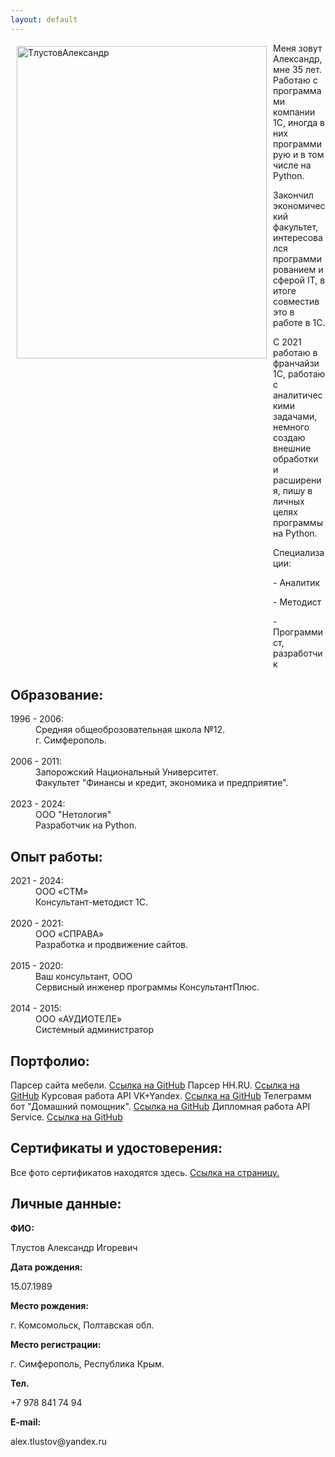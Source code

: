 ```yaml
---
layout: default
---
```


<a href="https://ibb.co/6gnKTpT"><img src="https://i.ibb.co/BqzhQ7Q/2024-08-22-114658.png" alt="ТлустовАлександр" border="0" width="400" height="500" align="left" vspace="5" hspace="10"/></a>
<p style="margin-left: 420px;">Меня зовут Александр, мне 35 лет. Работаю с программами компании 1С, иногда в них программирую и в том числе на Python.</p>
<p style="margin-left: 420px;">Закончил экономический факультет, интересовался программированием и сферой IT, в итоге совместив это в работе в 1C.</p>
<p style="margin-left: 420px;">С 2021 работаю в франчайзи 1С, работаю с аналитическими задачами, немного создаю внешние обработки и расширения, пишу в личных целях программы на Python.</p>
<p style="margin-left: 420px;">Специализации:</p>
<p style="margin-left: 420px;"> - Аналитик</p>    
<p style="margin-left: 420px;"> - Методист</p>  
<p style="margin-left: 420px;"> - Программист, разработчик</p>

## Образование:
<dt>1996 - 2006:</dt>  
<dd>Средняя общеоброзовательная школа №12.</dd> 
<dd>г. Симферополь.</dd> 
<br>
<dt>2006 - 2011:</dt>    
<dd>Запорожский Национальный Университет.</dd>
<dd>Факультет "Финансы и кредит, экономика и предприятие".</dd>
<br>
<dt>2023 - 2024:</dt>    
<dd>ООО "Нетология"</dd>
<dd>Разработчик на Python.</dd>

## Опыт работы:
<dt>2021 - 2024:</dt>  
<dd>ООО «СТМ»</dd>
<dd>Консультант-методист 1С.</dd>
<br>
<dt>2020 - 2021:</dt>  
<dd>ООО «СПРАВА»</dd>
<dd>Разработка и продвижение сайтов.</dd>
<br>
<dt>2015 - 2020:</dt>  
<dd>Ваш консультант, ООО</dd>
<dd>Сервисный инженер программы КонсультантПлюс.</dd>
<br>
<dt>2014 - 2015:</dt>  
<dd>ООО «АУДИОТЕЛЕ»</dd>
<dd>Системный администратор</dd>

## Портфолио:
Парсер сайта мебели. [Ссылка на GitHub](https://github.com/AlexTlustov/parser_stelmeb.com)
Парсер HH.RU. [Ссылка на GitHub](https://github.com/AlexTlustov/web_parcing)
Курсовая работа API VK+Yandex. [Ссылка на GitHub](https://github.com/AlexTlustov/kursabaya_rabota)
Телеграмм бот "Домашний помощник". [Ссылка на GitHub](https://github.com/AlexTlustov/hh_bot)
Дипломная работа API Service. [Ссылка на GitHub](https://github.com/AlexTlustov/neto_final_diplom)


## Сертификаты и удостоверения:

Все фото сертификатов находятся здесь. [Ссылка на страницу.](./another-page.html)

## Личные данные:
<p style="font-weight: bold;">ФИО:</p>Тлустов Александр Игоревич  
<p style="font-weight: bold;">Дата рождения:</p>15.07.1989     
<p style="font-weight: bold;">Место рождения:</p>г. Комсомольск, Полтавская обл. 
<p style="font-weight: bold;">Место регистрации:</p>г. Симферополь, Республика Крым.  
<p style="font-weight: bold;">Тел.</p>+7 978 841 74 94  
<p style="font-weight: bold;">E-mail:</p>alex.tlustov@yandex.ru
